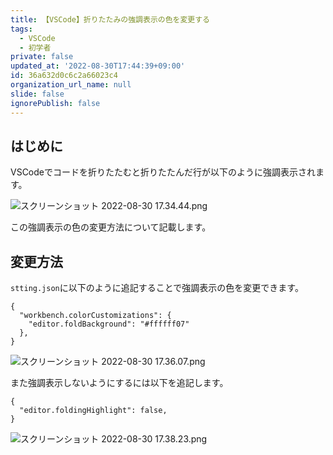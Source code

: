 ```yaml
---
title: 【VSCode】折りたたみの強調表示の色を変更する
tags:
  - VSCode
  - 初学者
private: false
updated_at: '2022-08-30T17:44:39+09:00'
id: 36a632d0c6c2a66023c4
organization_url_name: null
slide: false
ignorePublish: false
---
```

## はじめに
VSCodeでコードを折りたたむと折りたたんだ行が以下のように強調表示されます。

![スクリーンショット 2022-08-30 17.34.44.png](https://qiita-image-store.s3.ap-northeast-1.amazonaws.com/0/2342443/4c033e55-7fda-6757-2295-e6da4ee0720d.png)

この強調表示の色の変更方法について記載します。

## 変更方法
`stting.json`に以下のように追記することで強調表示の色を変更できます。

```~/Library/Application Support/Code/User/settings.json
{
  "workbench.colorCustomizations": {
    "editor.foldBackground": "#ffffff07"
  },
}

```

![スクリーンショット 2022-08-30 17.36.07.png](https://qiita-image-store.s3.ap-northeast-1.amazonaws.com/0/2342443/7bca5a93-35e6-c12e-79c8-8bda52908448.png)

また強調表示しないようにするには以下を追記します。

```~/Library/Application Support/Code/User/settings.json
{
  "editor.foldingHighlight": false,
}

```
![スクリーンショット 2022-08-30 17.38.23.png](https://qiita-image-store.s3.ap-northeast-1.amazonaws.com/0/2342443/62cbefa3-cdc7-c20a-8a71-63fb4b7eafc7.png)
